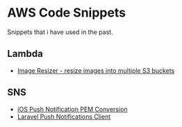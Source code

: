 # AWS Code Snippets

Snippets that i have used in the past.

## Lambda

- [Image Resizer - resize images into multiple S3 buckets](../master/Lambda/image-resizer)

## SNS

- [iOS Push Notification PEM Conversion](../master/SNS/ios_push_notification_pem_conversion.md)
- [Laravel Push Notifications Client](../master/SNS/LaravelSnsNotificationClient.md)

